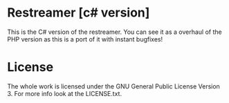 Restreamer [c# version]
===============================

This is the C# version of the restreamer. You can see it as a overhaul of the
PHP version as this is a port of it with instant bugfixes!

License
=======

The whole work is licensed under the GNU General Public License Version 3.
For more info look at the LICENSE.txt.
